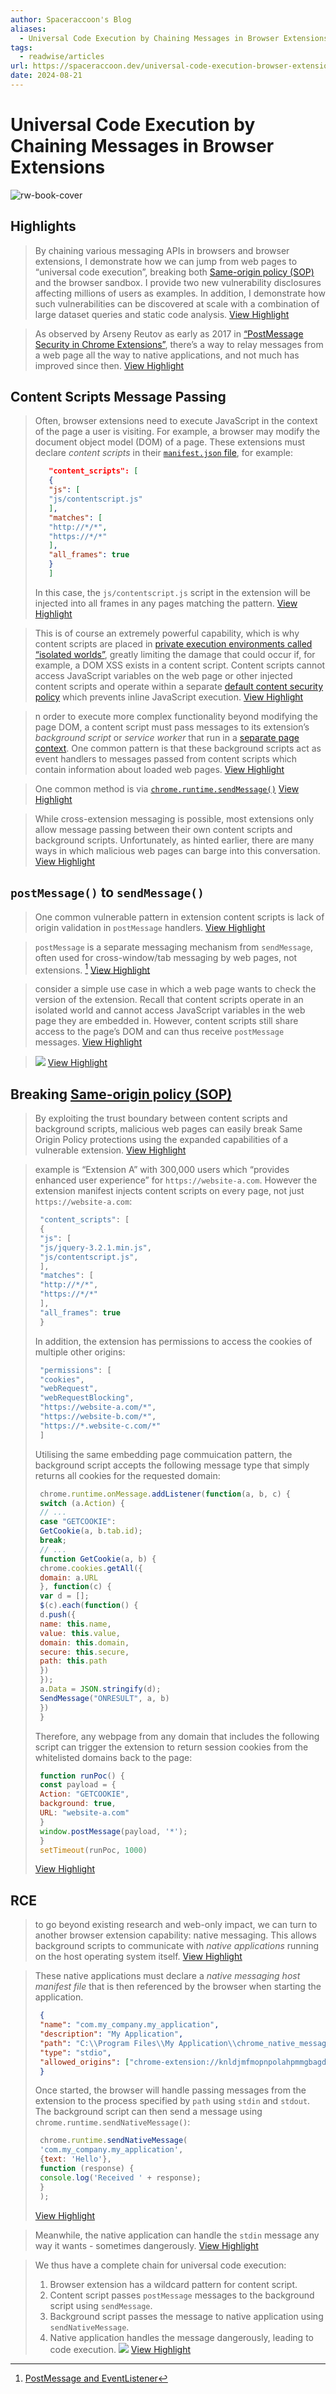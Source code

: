 ```yaml
---
author: Spaceraccoon's Blog
aliases:
  - Universal Code Execution by Chaining Messages in Browser Extensions
tags:
  - readwise/articles
url: https://spaceraccoon.dev/universal-code-execution-browser-extensions/
date: 2024-08-21
---
```

# Universal Code Execution by Chaining Messages in Browser Extensions

![rw-book-cover](https://spaceraccoon.dev/images/31/browser-extension-message-chain.png)

## Highlights


> By chaining various messaging APIs in browsers and browser extensions, I demonstrate how we can jump from web pages to “universal code execution”, breaking both [Same-origin policy (SOP)](../../Dev,%20ICT%20&%20Cybersec/Web%20&%20Network%20Hacking/Same-origin%20policy%20(SOP).md) and the browser sandbox. I provide two new vulnerability disclosures affecting millions of users as examples. In addition, I demonstrate how such vulnerabilities can be discovered at scale with a combination of large dataset queries and static code analysis.
> [View Highlight](https://read.readwise.io/read/01j5tgqy922ga0426vxxd4swcd)


> As observed by Arseny Reutov as early as 2017 in [“PostMessage Security in Chrome Extensions”](https://owasp.org/www-chapter-london/assets/slides/OWASPLondon_PostMessage_Security_in_Chrome_Extensions.pdf), there’s a way to relay messages from a web page all the way to native applications, and not much has improved since then.
> [View Highlight](https://read.readwise.io/read/01j7gdxejct01wk17am7akvqbs)



## Content Scripts Message Passing

>  Often, browser extensions need to execute JavaScript in the context of the page a user is visiting. For example, a browser may modify the document object model (DOM) of a page. These extensions must declare *content scripts* in their [`manifest.json` file](https://developer.chrome.com/docs/extensions/develop/concepts/content-scripts), for example:
> ```json
> 	 "content_scripts": [
> 	 {
> 	 "js": [
> 	 "js/contentscript.js"
> 	 ],
> 	 "matches": [
> 	 "http://*/*",
> 	 "https://*/*"
> 	 ],
> 	 "all_frames": true
> 	 }
> 	 ]
>  ```
>  In this case, the `js/contentscript.js` script in the extension will be injected into all frames in any pages matching the pattern.
> [View Highlight](https://read.readwise.io/read/01j7gdzzfsm72vsg9xtaxn868v)



> This is of course an extremely powerful capability, which is why content scripts are placed in [private execution environments called “isolated worlds”](https://developer.chrome.com/docs/extensions/develop/concepts/content-scripts#isolated_world), greatly limiting the damage that could occur if, for example, a DOM XSS exists in a content script. Content scripts cannot access JavaScript variables on the web page or other injected content scripts and operate within a separate [default content security policy](https://developer.mozilla.org/en-US/docs/Mozilla/Add-ons/WebExtensions/Content_Security_Policy#default_content_security_policy) which prevents inline JavaScript execution.
> [View Highlight](https://read.readwise.io/read/01j7ge0tf1ak2dxvyrvvfzgq7k)



> n order to execute more complex functionality beyond modifying the page DOM, a content script must pass messages to its extension’s *background script* or *service worker* that run in a [separate page context](https://developer.mozilla.org/en-US/docs/Mozilla/Add-ons/WebExtensions/Background_scripts#dom_apis). One common pattern is that these background scripts act as event handlers to messages passed from content scripts which contain information about loaded web pages.
> [View Highlight](https://read.readwise.io/read/01j7ge23cj5qy1adfp295z1x3f)



> One common method is via [`chrome.runtime.sendMessage()`](https://developer.chrome.com/docs/extensions/develop/concepts/messaging)
> [View Highlight](https://read.readwise.io/read/01j7ge2e8nqsbybtea2kvwwvc0)



> While cross-extension messaging is possible, most extensions only allow message passing between their own content scripts and background scripts. Unfortunately, as hinted earlier, there are many ways in which malicious web pages can barge into this conversation.
> [View Highlight](https://read.readwise.io/read/01j7ge3naewdfaemq1v5kd508g)



## `postMessage()` to `sendMessage()`

>  One common vulnerable pattern in extension content scripts is lack of origin validation in `postMessage` handlers.
> [View Highlight](https://read.readwise.io/read/01j7ge3ya6kftcyw776pxtf0k8)



> `postMessage` is a separate messaging mechanism from `sendMessage`, often used for cross-window/tab messaging by web pages, not extensions. [^1]
> [View Highlight](https://read.readwise.io/read/01j7ge480e1gk1zpn1ny69zdbz)



> consider a simple use case in which a web page wants to check the version of the extension. Recall that content scripts operate in an isolated world and cannot access JavaScript variables in the web page they are embedded in. However, content scripts still share access to the page’s DOM and can thus receive `postMessage` messages.
> [View Highlight](https://read.readwise.io/read/01j7ge6agc941dhdbgarbyn9ac)



> ![](https://spaceraccoon.dev/images/31/browser-extension-message-chain.png)
> [View Highlight](https://read.readwise.io/read/01j7ge7ye84h1yfysjm7syyytk)



## Breaking [Same-origin policy (SOP)](../../Dev,%20ICT%20&%20Cybersec/Web%20&%20Network%20Hacking/Same-origin%20policy%20(SOP).md)

>  By exploiting the trust boundary between content scripts and background scripts, malicious web pages can easily break Same Origin Policy protections using the expanded capabilities of a vulnerable extension.
> [View Highlight](https://read.readwise.io/read/01j7ge97n57q9cf0eryqqmk5e3)



> example is “Extension A” with 300,000 users which “provides enhanced user experience” for `https://website-a.com`. However the extension manifest injects content scripts on every page, not just `https://website-a.com`:
>```js
>  "content_scripts": [
>  {
>  "js": [
>  "js/jquery-3.2.1.min.js",
>  "js/contentscript.js",
>  ],
>  "matches": [
>  "http://*/*",
>  "https://*/*"
>  ],
>  "all_frames": true
>  }
>  ```
>  In addition, the extension has permissions to access the cookies of multiple other origins:
>```js
>  "permissions": [
>  "cookies",
>  "webRequest",
>  "webRequestBlocking",
>  "https://website-a.com/*",
>  "https://website-b.com/*",
>  "https://*.website-c.com/*"
>  ]
>```
>  Utilising the same embedding page commuication pattern, the background script accepts the following message type that simply returns all cookies for the requested domain:
>```js
>  chrome.runtime.onMessage.addListener(function(a, b, c) {
>  switch (a.Action) {
>  // ...
>  case "GETCOOKIE":
>  GetCookie(a, b.tab.id);
>  break;
>  // ...
>  function GetCookie(a, b) {
>  chrome.cookies.getAll({
>  domain: a.URL
>  }, function(c) {
>  var d = [];
>  $(c).each(function() {
>  d.push({
>  name: this.name,
>  value: this.value,
>  domain: this.domain,
>  secure: this.secure,
>  path: this.path
>  })
>  });
>  a.Data = JSON.stringify(d);
>  SendMessage("ONRESULT", a, b)
>  })
>  }
>```
>  Therefore, any webpage from any domain that includes the following script can trigger the extension to return session cookies from the whitelisted domains back to the page:
>```js
>  function runPoc() { 
>  const payload = {
>  Action: "GETCOOKIE",
>  background: true,
>  URL: "website-a.com"
>  }
>  window.postMessage(payload, '*'); 
>  }
>  setTimeout(runPoc, 1000)
>```
> [View Highlight](https://read.readwise.io/read/01j7geb8se4geqq4r5d52awc3s)

## RCE

> to go beyond existing research and web-only impact, we can turn to another browser extension capability: native messaging. This allows background scripts to communicate with *native applications* running on the host operating system itself.
> [View Highlight](https://read.readwise.io/read/01j7gec1bbhdfeky57j3ged4bq)



> These native applications must declare a *native messaging host manifest file* that is then referenced by the browser when starting the application.
>```json
>  {
>  "name": "com.my_company.my_application",
>  "description": "My Application",
>  "path": "C:\\Program Files\\My Application\\chrome_native_messaging_host.exe",
>  "type": "stdio",
>  "allowed_origins": ["chrome-extension://knldjmfmopnpolahpmmgbagdohdnhkik/"]
>  }
>```
>  Once started, the browser will handle passing messages from the extension to the process specified by `path` using `stdin` and `stdout`. The background script can then send a message using `chrome.runtime.sendNativeMessage()`:
>```js
>  chrome.runtime.sendNativeMessage(
>  'com.my_company.my_application',
>  {text: 'Hello'},
>  function (response) {
>  console.log('Received ' + response);
>  }
>  );
>```
> [View Highlight](https://read.readwise.io/read/01j7gecyfbxwgsk0e4qz3qrd2t)



> Meanwhile, the native application can handle the `stdin` message any way it wants - sometimes dangerously.
> [View Highlight](https://read.readwise.io/read/01j7gedkbpw190a3q0ghz12z4n)



> We thus have a complete chain for universal code execution:
>  1. Browser extension has a wildcard pattern for content script.
>  2. Content script passes `postMessage` messages to the background script using `sendMessage`.
>  3. Background script passes the message to native application using `sendNativeMessage`.
>  4. Native application handles the message dangerously, leading to code execution.
>  ![](https://spaceraccoon.dev/images/31/native-message-chain.png)
> [View Highlight](https://read.readwise.io/read/01j7gedr2q43v6qj88c6cx239a)

[^1]: [PostMessage and EventListener](../../Dev,%20ICT%20&%20Cybersec/Dev,%20scripting%20&%20OS/JavaScript%20&%20NodeJS.md#PostMessage%20and%20EventListener)

